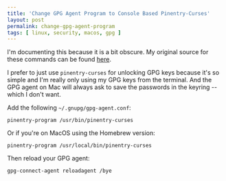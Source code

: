 ```yaml
---
title: 'Change GPG Agent Program to Console Based Pinentry-Curses'
layout: post
permalink: change-gpg-agent-program
tags: [ linux, security, macos, gpg ]
---
```


I'm documenting this because it is a bit obscure. My original source for these commands can be found [here](https://superuser.com/questions/520980/how-to-force-gpg-to-use-console-mode-pinentry-to-prompt-for-passwords).

I prefer to just use `pinentry-curses` for unlocking GPG keys because it's so simple and I'm really only using my GPG keys from the terminal. And the GPG agent on Mac will always ask to save the passwords in the keyring -- which I don't want.

Add the following `~/.gnupg/gpg-agent.conf`:

```
pinentry-program /usr/bin/pinentry-curses
```

Or if you're on MacOS using the Homebrew version:

```
pinentry-program /usr/local/bin/pinentry-curses
```


Then reload your GPG agent: 

```bash
gpg-connect-agent reloadagent /bye
```
